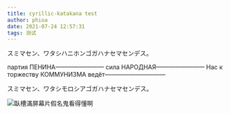 ```yaml
---
title: cyrillic-katakana test
author: phioa
date: 2021-07-24 12:57:31
tags: 测试
---
```


スミマセン、ワタシハニホンゴガハナセマセンデス。

партия ПЕНИНА————————
сила НАРОДНАЯ————————
Нас к торжеству КОММУНИЗМА ведёт——————————

スミマセン、ワタシモロシアゴガハナセマセンデス。

![臥槽滿屏幕片假名鬼看得懂啊](katakana.jpg)